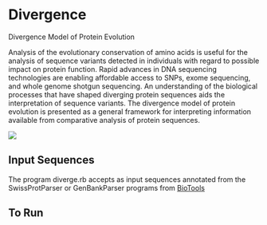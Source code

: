 # Divergence
Divergence Model of Protein Evolution

Analysis of the evolutionary conservation of amino acids is useful for the analysis of sequence variants detected in individuals with regard to possible impact on protein function.  Rapid advances in DNA sequencing technologies are enabling affordable access to SNPs, exome sequencing, and whole genome shotgun sequencing.  An understanding of the biological processes that have shaped diverging protein sequences aids the interpretation of sequence variants.  The divergence model of protein evolution is presented as a general framework for interpreting information available from comparative analysis of protein sequences.

<img src="https://github.com/doricke/IBio/blob/master/Divergence.png?raw=true">

<h2>Input Sequences</h2>

The program diverge.rb accepts as input sequences annotated from the SwissProtParser or GenBankParser programs from  <a href="https://github.com/doricke/BioTools/">BioTools</a>

<h2>To Run</h2>

